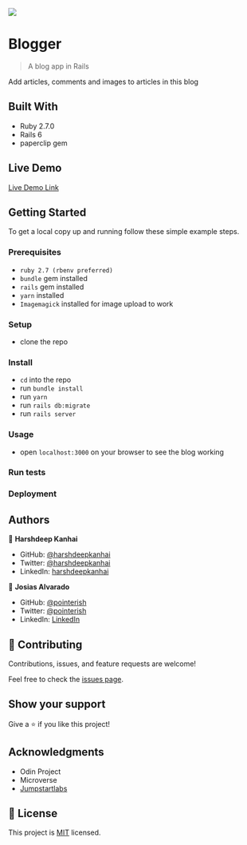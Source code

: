 ![](https://img.shields.io/badge/Microverse-blueviolet)

# Blogger

> A blog app in Rails

<!-- ![screenshot](./app_screenshot.png) -->

Add articles, comments and images to articles in this blog

## Built With

- Ruby 2.7.0
- Rails 6
- paperclip gem

## Live Demo

[Live Demo Link](https://livedemo.com)


## Getting Started

To get a local copy up and running follow these simple example steps.

### Prerequisites

- `ruby 2.7 (rbenv preferred)`
- `bundle` gem installed
- `rails` gem installed
- `yarn` installed
- `Imagemagick` installed for image upload to work

### Setup
- clone the repo

### Install
- `cd` into the repo
- run `bundle install`
- run `yarn`
- run `rails db:migrate`
- run `rails server`
### Usage
- open `localhost:3000` on your browser to see the blog working
### Run tests

### Deployment



## Authors

👤 **Harshdeep Kanhai**

- GitHub: [@harshdeepkanhai](https://github.com/harshdeepkanhai)
- Twitter: [@harshdeepkanhai](https://twitter.com/harshdeepkanhai)
- LinkedIn: [harshdeepkanhai](https://linkedin.com/in/harshdeepkanhai)

👤 **Josias Alvarado**

- GitHub: [@pointerish](https://github.com/pointerish)
- Twitter: [@pointerish](https://twitter.com/pointerish)
- LinkedIn: [LinkedIn](https://www.linkedin.com/in/josias-alvarado/)

## 🤝 Contributing

Contributions, issues, and feature requests are welcome!

Feel free to check the [issues page](https://github.com/harshdeepkanhai/blogger/issues).

## Show your support

Give a ⭐️ if you like this project!

## Acknowledgments

- Odin Project
- Microverse
- [Jumpstartlabs](http://tutorials.jumpstartlab.com/projects/blogger.html)

## 📝 License

This project is [MIT](lic.url) licensed.
